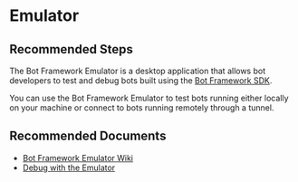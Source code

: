 <properties
	pageTitle="Emulator"
	description="Emulator"
	service="Microsoft.BotService"
	resource="botServices"
	authors="meetshamir"
	ms.author="v-micric,huanchix,hailiu,saziz"
	displayOrder="212"
	selfHelpType="resource"
	supportTopicIds="32688641"
	resourceTags=""
	productPesIds="16152"
	cloudEnvironments="public,BlackForest,Fairfax,Mooncake"
	articleId="{FD2C6204-1C9E-44CE-BBCE-D867DA466555}"
	ownershipId="Compute_BotService"
/>

# Emulator

## **Recommended Steps**
The Bot Framework Emulator is a desktop application that allows bot developers to test and debug bots built using the [Bot Framework SDK](https://github.com/microsoft/botbuilder). 

You can use the Bot Framework Emulator to test bots running either locally on your machine or connect to bots running remotely through a tunnel.

## **Recommended Documents**

- [Bot Framework Emulator Wiki](https://github.com/Microsoft/BotFramework-Emulator/wiki)
- [Debug with the Emulator](https://docs.microsoft.com/azure/bot-service/bot-service-debug-emulator?view=azure-bot-service-4.0&tabs=csharp)
